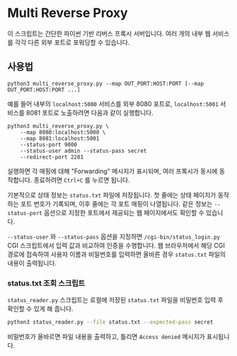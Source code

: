 # Multi Reverse Proxy

이 스크립트는 간단한 파이썬 기반 리버스 프록시 서버입니다. 여러 개의 내부 웹 서비스를
각각 다른 외부 포트로 포워딩할 수 있습니다.

## 사용법

```
python3 multi_reverse_proxy.py --map OUT_PORT:HOST:PORT [--map OUT_PORT:HOST:PORT ...]
```

예를 들어 내부의 `localhost:5000` 서비스를 외부 8080 포트로,
`localhost:5001` 서비스를 8081 포트로 노출하려면 다음과 같이 실행합니다.

```
python3 multi_reverse_proxy.py \
    --map 8080:localhost:5000 \
    --map 8081:localhost:5001
    --status-port 9000
    --status-user admin --status-pass secret
    --redirect-port 2281
```

실행하면 각 매핑에 대해 "Forwarding" 메시지가 표시되며, 여러 프록시가 동시에 동작합니다.
종료하려면 `Ctrl+C` 를 누르면 됩니다.

기본적으로 상태 정보는 `status.txt` 파일에 저장됩니다. 첫 줄에는 상태 페이지가 동작하는
포트 번호가 기록되며, 이후 줄에는 각 포트 매핑이 나열됩니다. 같은 정보는 `--status-port`
옵션으로 지정한 포트에서 제공되는 웹 페이지에서도 확인할 수 있습니다.

`--status-user` 와 `--status-pass` 옵션을 지정하면 `/cgi-bin/status_login.py` CGI
스크립트에서 입력 값과 비교하여 인증을 수행합니다. 웹 브라우저에서 해당 CGI
경로에 접속하여 사용자 이름과 비밀번호를 입력하면 올바른 경우 `status.txt`
파일의 내용이 출력됩니다.

### status.txt 조회 스크립트

`status_reader.py` 스크립트는 로컬에 저장된 `status.txt` 파일을
비밀번호 입력 후 확인할 수 있게 해 줍니다.

```bash
python3 status_reader.py --file status.txt --expected-pass secret
```

비밀번호가 올바르면 파일 내용을 출력하고, 틀리면 `Access denied` 메시지가
표시됩니다.

